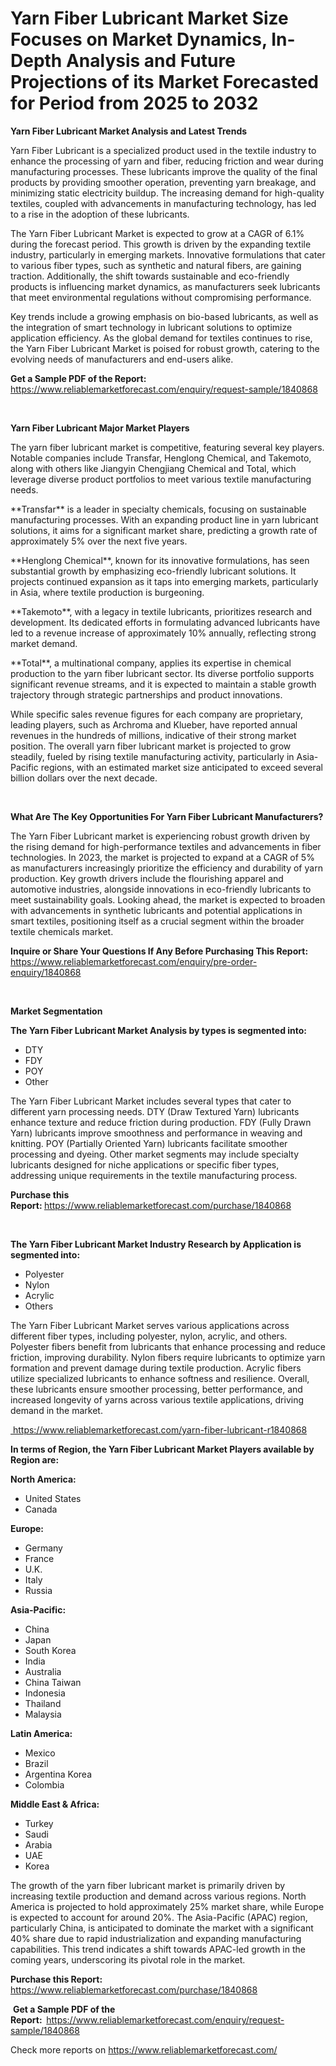 <p><h1>Yarn Fiber Lubricant Market Size Focuses on Market Dynamics, In-Depth Analysis and Future Projections of its Market Forecasted for Period from 2025 to 2032</h1></p><p><strong>Yarn Fiber Lubricant Market Analysis and Latest Trends</strong></p>
<p><p>Yarn Fiber Lubricant is a specialized product used in the textile industry to enhance the processing of yarn and fiber, reducing friction and wear during manufacturing processes. These lubricants improve the quality of the final products by providing smoother operation, preventing yarn breakage, and minimizing static electricity buildup. The increasing demand for high-quality textiles, coupled with advancements in manufacturing technology, has led to a rise in the adoption of these lubricants.</p><p>The Yarn Fiber Lubricant Market is expected to grow at a CAGR of 6.1% during the forecast period. This growth is driven by the expanding textile industry, particularly in emerging markets. Innovative formulations that cater to various fiber types, such as synthetic and natural fibers, are gaining traction. Additionally, the shift towards sustainable and eco-friendly products is influencing market dynamics, as manufacturers seek lubricants that meet environmental regulations without compromising performance.</p><p>Key trends include a growing emphasis on bio-based lubricants, as well as the integration of smart technology in lubricant solutions to optimize application efficiency. As the global demand for textiles continues to rise, the Yarn Fiber Lubricant Market is poised for robust growth, catering to the evolving needs of manufacturers and end-users alike.</p></p>
<p><strong>Get a Sample PDF of the Report:&nbsp;</strong> <a href="https://www.reliablemarketforecast.com/enquiry/request-sample/1840868?utm_campaign=2332&utm_medium=2&utm_source=Github&utm_content=ia&utm_term=15022025&utm_id=yarn-fiber-lubricant">https://www.reliablemarketforecast.com/enquiry/request-sample/1840868</a></p>
<p>&nbsp;</p>
<p><strong>Yarn Fiber Lubricant Major Market Players</strong></p>
<p><p>The yarn fiber lubricant market is competitive, featuring several key players. Notable companies include Transfar, Henglong Chemical, and Takemoto, along with others like Jiangyin Chengjiang Chemical and Total, which leverage diverse product portfolios to meet various textile manufacturing needs.</p><p>**Transfar** is a leader in specialty chemicals, focusing on sustainable manufacturing processes. With an expanding product line in yarn lubricant solutions, it aims for a significant market share, predicting a growth rate of approximately 5% over the next five years.</p><p>**Henglong Chemical**, known for its innovative formulations, has seen substantial growth by emphasizing eco-friendly lubricant solutions. It projects continued expansion as it taps into emerging markets, particularly in Asia, where textile production is burgeoning.</p><p>**Takemoto**, with a legacy in textile lubricants, prioritizes research and development. Its dedicated efforts in formulating advanced lubricants have led to a revenue increase of approximately 10% annually, reflecting strong market demand.</p><p>**Total**, a multinational company, applies its expertise in chemical production to the yarn fiber lubricant sector. Its diverse portfolio supports significant revenue streams, and it is expected to maintain a stable growth trajectory through strategic partnerships and product innovations.</p><p>While specific sales revenue figures for each company are proprietary, leading players, such as Archroma and Klueber, have reported annual revenues in the hundreds of millions, indicative of their strong market position. The overall yarn fiber lubricant market is projected to grow steadily, fueled by rising textile manufacturing activity, particularly in Asia-Pacific regions, with an estimated market size anticipated to exceed several billion dollars over the next decade.</p></p>
<p>&nbsp;</p>
<p><strong>What Are The Key Opportunities For Yarn Fiber Lubricant Manufacturers?</strong></p>
<p><p>The Yarn Fiber Lubricant market is experiencing robust growth driven by the rising demand for high-performance textiles and advancements in fiber technologies. In 2023, the market is projected to expand at a CAGR of 5% as manufacturers increasingly prioritize the efficiency and durability of yarn production. Key growth drivers include the flourishing apparel and automotive industries, alongside innovations in eco-friendly lubricants to meet sustainability goals. Looking ahead, the market is expected to broaden with advancements in synthetic lubricants and potential applications in smart textiles, positioning itself as a crucial segment within the broader textile chemicals market.</p></p>
<p><strong>Inquire or Share Your Questions If Any Before Purchasing This Report:</strong> <a href="https://www.reliablemarketforecast.com/enquiry/pre-order-enquiry/1840868?utm_campaign=2332&utm_medium=2&utm_source=Github&utm_content=ia&utm_term=15022025&utm_id=yarn-fiber-lubricant">https://www.reliablemarketforecast.com/enquiry/pre-order-enquiry/1840868</a></p>
<p>&nbsp;</p>
<p><strong>Market Segmentation</strong></p>
<p><strong>The Yarn Fiber Lubricant Market Analysis by types is segmented into:</strong></p>
<p><ul><li>DTY</li><li>FDY</li><li>POY</li><li>Other</li></ul></p>
<p><p>The Yarn Fiber Lubricant Market includes several types that cater to different yarn processing needs. DTY (Draw Textured Yarn) lubricants enhance texture and reduce friction during production. FDY (Fully Drawn Yarn) lubricants improve smoothness and performance in weaving and knitting. POY (Partially Oriented Yarn) lubricants facilitate smoother processing and dyeing. Other market segments may include specialty lubricants designed for niche applications or specific fiber types, addressing unique requirements in the textile manufacturing process.</p></p>
<p><strong>Purchase this Report:&nbsp;</strong><a href="https://www.reliablemarketforecast.com/purchase/1840868?utm_campaign=2332&utm_medium=2&utm_source=Github&utm_content=ia&utm_term=15022025&utm_id=yarn-fiber-lubricant">https://www.reliablemarketforecast.com/purchase/1840868</a></p>
<p>&nbsp;</p>
<p><strong>The Yarn Fiber Lubricant Market Industry Research by Application is segmented into:</strong></p>
<p><ul><li>Polyester</li><li>Nylon</li><li>Acrylic</li><li>Others</li></ul></p>
<p><p>The Yarn Fiber Lubricant Market serves various applications across different fiber types, including polyester, nylon, acrylic, and others. Polyester fibers benefit from lubricants that enhance processing and reduce friction, improving durability. Nylon fibers require lubricants to optimize yarn formation and prevent damage during textile production. Acrylic fibers utilize specialized lubricants to enhance softness and resilience. Overall, these lubricants ensure smoother processing, better performance, and increased longevity of yarns across various textile applications, driving demand in the market.</p></p>
<p><a href="https://www.reliablemarketforecast.com/yarn-fiber-lubricant-r1840868?utm_campaign=2332&utm_medium=2&utm_source=Github&utm_content=ia&utm_term=15022025&utm_id=yarn-fiber-lubricant">&nbsp;https://www.reliablemarketforecast.com/yarn-fiber-lubricant-r1840868</a></p>
<p><strong>In terms of Region, the Yarn Fiber Lubricant Market Players available by Region are:</strong></p>
<p>
    <p> <strong> North America: </strong>
        <ul>
            <li>United States</li>
            <li>Canada</li>
        </ul>
        </p> 
    <p> <strong> Europe: </strong>
        <ul>
            <li>Germany</li>
            <li>France</li>
            <li>U.K.</li>
            <li>Italy</li>
            <li>Russia</li>
        </ul>
        </p> 
    <p> <strong> Asia-Pacific: </strong>
        <ul>
            <li>China</li>
            <li>Japan</li>
            <li>South Korea</li>
            <li>India</li>
            <li>Australia</li>
            <li>China Taiwan</li>
            <li>Indonesia</li>
            <li>Thailand</li>
            <li>Malaysia</li>
        </ul>
        </p> 
    <p> <strong> Latin America: </strong>
        <ul>
            <li>Mexico</li>
            <li>Brazil</li>
            <li>Argentina Korea</li>
            <li>Colombia</li>
        </ul>
        </p> 
    <p> <strong> Middle East & Africa: </strong>
        <ul>
            <li>Turkey</li>
            <li>Saudi</li>
            <li>Arabia</li>
            <li>UAE</li>
            <li>Korea</li>
        </ul>
    </p>
    </p>
<p><p>The growth of the yarn fiber lubricant market is primarily driven by increasing textile production and demand across various regions. North America is projected to hold approximately 25% market share, while Europe is expected to account for around 20%. The Asia-Pacific (APAC) region, particularly China, is anticipated to dominate the market with a significant 40% share due to rapid industrialization and expanding manufacturing capabilities. This trend indicates a shift towards APAC-led growth in the coming years, underscoring its pivotal role in the market.</p></p>
<p><strong>Purchase this Report: </strong><a href="https://www.reliablemarketforecast.com/purchase/1840868?utm_campaign=2332&utm_medium=2&utm_source=Github&utm_content=ia&utm_term=15022025&utm_id=yarn-fiber-lubricant">https://www.reliablemarketforecast.com/purchase/1840868</a></p>
<p>&nbsp;<strong>Get a Sample PDF of the Report:&nbsp;&nbsp;</strong><a href="https://www.reliablemarketforecast.com/enquiry/request-sample/1840868?utm_campaign=2332&utm_medium=2&utm_source=Github&utm_content=ia&utm_term=15022025&utm_id=yarn-fiber-lubricant">https://www.reliablemarketforecast.com/enquiry/request-sample/1840868</a></p>
<p><strong></strong></p>
<p>Check more reports on <a href="https://www.reliablemarketforecast.com/?utm_campaign=2332&utm_medium=2&utm_source=Github&utm_content=ia&utm_term=15022025&utm_id=yarn-fiber-lubricant">https://www.reliablemarketforecast.com/</a></p>